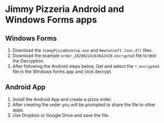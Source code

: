 # Jimmy Pizzeria Android and Windows Forms apps

## Windows Forms
1. Download the `JimmyPizzaDesktop.exe` and `Newtonsoft.Json.dll` files.
2. Download the example `order_20200224163642410.encrypted` file to test the Decryption.
3. After following the Android steps below, Get and select the `*.encrypted` file in the Windows forms app and click decrypt.

## Android App
1. Install the Android App and create a pizza order.
2. After creating the order you will be prompted to share the file to other apps.
3. Use Dropbox or Google Drive and save the file.

